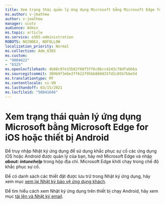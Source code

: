 ```yaml
---
title: Xem trạng thái quản lý ứng dụng Microsoft bằng Microsoft Edge for iOS hoặc thiết bị Android
ms.author: v-jmathew
author: v-jmathew
manager: scotv
audience: Admin
ms.topic: article
ms.service: o365-administration
ROBOTS: NOINDEX, NOFOLLOW
localization_priority: Normal
ms.collection: Adm_O365
ms.custom:
- "9004622"
- "8325"
ms.openlocfilehash: 4b88c97e15b62f68f5ff6c0bcc4243c78dfabb6a
ms.sourcegitcommit: 309b9f3e6e2ff622f95bb860d337d2c05b7bbe54
ms.translationtype: MT
ms.contentlocale: vi-VN
ms.lasthandoff: 03/15/2021
ms.locfileid: "50841646"
---
```

# <a name="view-the-management-status-of-microsoft-apps-using-microsoft-edge-for-ios-or-android-devices"></a>Xem trạng thái quản lý ứng dụng Microsoft bằng Microsoft Edge for iOS hoặc thiết bị Android

Để truy nhập Nhật ký ứng dụng để sử dụng khắc phục sự cố các ứng dụng iOS hoặc Android được quản lý của bạn, hãy mở Microsoft Edge và nhập ***about: intunehelp*** trong hộp địa chỉ. Microsoft Edge khởi chạy trong chế độ khắc phục sự cố.

Để có danh sách các thiết đặt được lưu trữ trong Nhật ký ứng dụng, hãy xem mục [xem lại Nhật ký bảo vệ ứng dụng khách](https://go.microsoft.com/fwlink/?linkid=2141401).

Để tìm hiểu cách xem Nhật ký ứng dụng trên thiết bị chạy Android, hãy xem mục [tải lên và Nhật ký email](https://go.microsoft.com/fwlink/?linkid=2141408).
